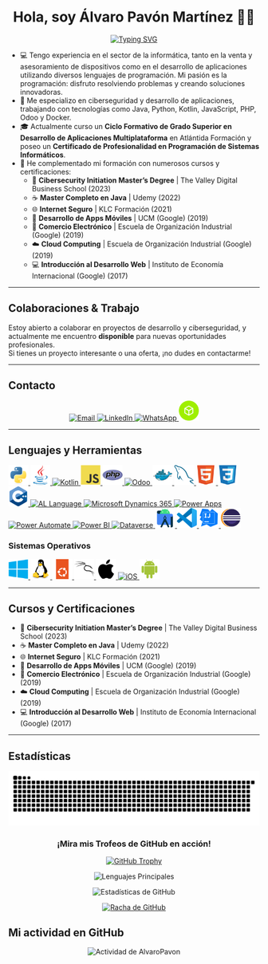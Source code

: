 <h1 align="center">Hola, soy Álvaro Pavón Martínez 👨‍💻</h1>

<p align="center">
  <!-- Typing SVG by DenverCoder1 - https://github.com/DenverCoder1/readme-typing-svg -->
  <a href="https://github.com/DenverCoder1/readme-typing-svg">
    <img src="https://readme-typing-svg.demolab.com/?lines=Developer%20%26%20Cybersecurity%20Specialist;IT%20Project%20Manager%20%7C%20Programador%20Junior;Always%20eager%20to%20learn%20new%20technologies&font=Fira%20Code&center=true&width=600&height=45&color=f75c7e&vCenter=true&pause=1000&size=22" alt="Typing SVG" />
  </a>
</p>

- 💻 Tengo experiencia en el sector de la informática, tanto en la venta y asesoramiento de dispositivos como en el desarrollo de aplicaciones utilizando diversos lenguajes de programación. Mi pasión es la programación: disfruto resolviendo problemas y creando soluciones innovadoras.
- 🔐 Me especializo en ciberseguridad y desarrollo de aplicaciones, trabajando con tecnologías como Java, Python, Kotlin, JavaScript, PHP, Odoo y Docker.
- 🎓 Actualmente curso un **Ciclo Formativo de Grado Superior en Desarrollo de Aplicaciones Multiplataforma** en Atlántida Formación y poseo un **Certificado de Profesionalidad en Programación de Sistemas Informáticos**.
- 🚀 He complementado mi formación con numerosos cursos y certificaciones:
  - 🔐 **Cibersecurity Initiation Master’s Degree** | The Valley Digital Business School (2023)
  - ☕ **Master Completo en Java** | Udemy (2022)
  - 🌐 **Internet Seguro** | KLC Formación (2021)
  - 📱 **Desarrollo de Apps Móviles** | UCM (Google) (2019)
  - 🛒 **Comercio Electrónico** | Escuela de Organización Industrial (Google) (2019)
  - ☁️ **Cloud Computing** | Escuela de Organización Industrial (Google) (2019)
  - 💻 **Introducción al Desarrollo Web** | Instituto de Economía Internacional (Google) (2017)

---

## Colaboraciones & Trabajo

Estoy abierto a colaborar en proyectos de desarrollo y ciberseguridad, y actualmente me encuentro **disponible** para nuevas oportunidades profesionales.  
Si tienes un proyecto interesante o una oferta, ¡no dudes en contactarme!

---

## Contacto

<p align="center">
  <a href="mailto:alvaropavonmartinez7@gmail.com">
    <img src="https://img.icons8.com/fluency/48/000000/email-open.png" alt="Email" width="40" height="40"/>
  </a>
  <a href="https://www.linkedin.com/in/alvaropavonmartinez/" target="_blank">
    <img src="https://img.icons8.com/color/48/000000/linkedin.png" alt="LinkedIn" width="40" height="40"/>
  </a>
  <a href="https://wa.me/34662443794/?text=Hola%21" target="_blank">
    <img src="https://img.icons8.com/color/48/000000/whatsapp.png" alt="WhatsApp" width="40" height="40"/>
  </a>
  <a href="https://app.hackthebox.com/profile/overview" target="_blank">
    <img src="https://raw.githubusercontent.com/AlvaroPavon/AlvaroPavon/main/assets/hack-the-box.svg" alt="HackTheBox" width="40" height="40"/>
  </a>
</p>

---

## Lenguajes y Herramientas

<p align="left">
  <a href="https://www.python.org" target="_blank">
    <img src="https://raw.githubusercontent.com/devicons/devicon/master/icons/python/python-original.svg" alt="Python" width="40" height="40"/>
  </a>
  <a href="https://www.java.com" target="_blank">
    <img src="https://raw.githubusercontent.com/devicons/devicon/master/icons/java/java-original.svg" alt="Java" width="40" height="40"/>
  </a>
  <a href="https://kotlinlang.org" target="_blank">
    <img src="https://upload.wikimedia.org/wikipedia/commons/7/74/Kotlin_Icon.png" alt="Kotlin" width="40" height="40"/>
  </a>
  <a href="https://developer.mozilla.org/es/docs/Web/JavaScript" target="_blank">
    <img src="https://raw.githubusercontent.com/devicons/devicon/master/icons/javascript/javascript-original.svg" alt="JavaScript" width="40" height="40"/>
  </a>
  <a href="https://www.php.net" target="_blank">
    <img src="https://raw.githubusercontent.com/devicons/devicon/master/icons/php/php-original.svg" alt="PHP" width="40" height="40"/>
  </a>
  <a href="https://www.odoo.com" target="_blank">
    <img src="https://cdn.worldvectorlogo.com/logos/odoo.svg" alt="Odoo" width="40" height="40"/>
  </a>
  <a href="https://www.docker.com/" target="_blank">
    <img src="https://raw.githubusercontent.com/devicons/devicon/master/icons/docker/docker-original.svg" alt="Docker" width="40" height="40"/>
  </a>
  <a href="https://www.mysql.com/" target="_blank">
    <img src="https://raw.githubusercontent.com/devicons/devicon/master/icons/mysql/mysql-original.svg" alt="MySQL" width="40" height="40"/>
  </a>
  <a href="https://www.w3.org/html/" target="_blank">
    <img src="https://raw.githubusercontent.com/devicons/devicon/master/icons/html5/html5-original.svg" alt="HTML5" width="40" height="40"/>
  </a>
  <a href="https://www.w3.org/Style/CSS/Overview.es.html" target="_blank">
    <img src="https://raw.githubusercontent.com/devicons/devicon/master/icons/css3/css3-original.svg" alt="CSS3" width="40" height="40"/>
  </a>
  <a href="https://isocpp.org/" target="_blank">
    <img src="https://raw.githubusercontent.com/devicons/devicon/master/icons/cplusplus/cplusplus-original.svg" alt="C++" width="40" height="40"/>
  </a>
  
  <a href="https://learn.microsoft.com/es-es/dynamics365/business-central/dev-itpro/developer/devenv-al-overview" target="_blank">
    <img src="assets/al-original.svg" alt="AL Language" width="40" height="40"/>
  </a>
  <a href="https://dynamics.microsoft.com/es-es/" target="_blank">
    <img src="assets/microsoftdynamics365.svg" alt="Microsoft Dynamics 365" width="40" height="40"/>
  </a>
  <a href="https://powerapps.microsoft.com/es-es/" target="_blank">
    <img src="assets/powerapps.svg" alt="Power Apps" width="40" height="40"/>
  </a>
  <a href="https://powerautomate.microsoft.com/es-es/" target="_blank">
    <img src="assets/powerautomate.svg" alt="Power Automate" width="40" height="40"/>
  </a>
  <a href="https://powerbi.microsoft.com/es-es/" target="_blank">
    <img src="assets/powerbi.svg" alt="Power BI" width="40" height="40"/>
  </a>
  <a href="https://learn.microsoft.com/es-es/power-apps/maker/data-platform/data-platform-intro" target="_blank">
    <img src="[assets/dataverse.svg](https://www.vernegroup.com/wp-content/uploads/2024/07/Imagen2-2.png)" alt="Dataverse" width="40" height="40"/>
  </a>

  <a href="https://developer.android.com/studio" target="_blank">
    <img src="https://raw.githubusercontent.com/devicons/devicon/master/icons/androidstudio/androidstudio-original.svg" alt="Android Studio" width="40" height="40"/>
  </a>
  <a href="https://code.visualstudio.com/" target="_blank">
    <img src="https://raw.githubusercontent.com/devicons/devicon/master/icons/vscode/vscode-original.svg" alt="VS Code" width="40" height="40"/>
  </a>
  <a href="https://www.jetbrains.com/idea/" target="_blank">
    <img src="https://raw.githubusercontent.com/devicons/devicon/master/icons/intellij/intellij-plain.svg" alt="IntelliJ IDEA" width="40" height="40"/>
  </a>
  <a href="https://www.eclipse.org/" target="_blank">
    <img src="https://raw.githubusercontent.com/devicons/devicon/master/icons/eclipse/eclipse-original.svg" alt="Eclipse" width="40" height="40"/>
  </a>
</p>

### Sistemas Operativos

<p align="left">
  <!-- Windows -->
  <a href="https://www.microsoft.com/windows" target="_blank">
    <img src="https://raw.githubusercontent.com/devicons/devicon/master/icons/windows8/windows8-original.svg" alt="Windows" width="40" height="40"/>
  </a>
  <!-- Linux -->
  <a href="https://www.linux.org" target="_blank">
    <img src="https://raw.githubusercontent.com/devicons/devicon/master/icons/linux/linux-original.svg" alt="Linux" width="40" height="40"/>
  </a>
  <!-- Ubuntu -->
  <a href="https://ubuntu.com" target="_blank">
    <img src="https://raw.githubusercontent.com/devicons/devicon/master/icons/ubuntu/ubuntu-plain.svg" alt="Ubuntu" width="40" height="40"/>
  </a>
  <!-- Kali Linux -->
  <a href="https://www.kali.org" target="_blank">
    <img src="https://raw.githubusercontent.com/AlvaroPavon/AlvaroPavon/main/assets/kalilinux.svg" alt="Kali Linux" width="40" height="40"/>
  </a>
  <!-- macOS -->
  <a href="https://www.apple.com/macos" target="_blank">
    <img src="https://raw.githubusercontent.com/devicons/devicon/master/icons/apple/apple-original.svg" alt="macOS" width="40" height="40"/>
  </a>
  <!-- iOS -->
  <a href="https://www.apple.com/ios" target="_blank">
    <img src="https://img.icons8.com/ios-filled/50/000000/iphone.png" alt="iOS" width="40" height="40"/>
  </a>
  <!-- Android -->
  <a href="https://www.android.com" target="_blank">
    <img src="https://raw.githubusercontent.com/devicons/devicon/master/icons/android/android-original.svg" alt="Android" width="40" height="40"/>
  </a>
</p>

---

## Cursos y Certificaciones

- 🔐 **Cibersecurity Initiation Master’s Degree** | The Valley Digital Business School (2023)
- ☕ **Master Completo en Java** | Udemy (2022)
- 🌐 **Internet Seguro** | KLC Formación (2021)
- 📱 **Desarrollo de Apps Móviles** | UCM (Google) (2019)
- 🛒 **Comercio Electrónico** | Escuela de Organización Industrial (Google) (2019)
- ☁️ **Cloud Computing** | Escuela de Organización Industrial (Google) (2019)
- 💻 **Introducción al Desarrollo Web** | Instituto de Economía Internacional (Google) (2017)

---

## Estadísticas

<!-- Animación de contribución en forma de serpiente -->
<p align="center">
  <picture>
    <source media="(prefers-color-scheme: dark)" srcset="https://raw.githubusercontent.com/AlvaroPavon/AlvaroPavon/output/github-contribution-grid-snake-dark.svg"/>
    <source media="(prefers-color-scheme: light)" srcset="https://raw.githubusercontent.com/AlvaroPavon/AlvaroPavon/output/github-contribution-grid-snake.svg"/>
    <img alt="Animación de contribuciones (snake)" src="https://raw.githubusercontent.com/AlvaroPavon/AlvaroPavon/output/github-contribution-grid-snake.svg"/>
  </picture>
</p>

<!-- Tarjeta de Trofeos GitHub -->
<h3 align="center">¡Mira mis Trofeos de GitHub en acción!</h3>
<p align="center">
  <a href="https://github.com/ryo-ma/github-profile-trophy">
    <img src="https://github-profile-trophy.vercel.app/?username=AlvaroPavon&theme=radical&no-frame=true&column=7" alt="GitHub Trophy" />
  </a>
</p>

<!-- Estadísticas de GitHub -->
<p align="center">
  <img src="https://github-readme-stats.vercel.app/api/top-langs?username=AlvaroPavon&show_icons=true&locale=es&layout=compact&theme=radical&cache_seconds=0" alt="Lenguajes Principales" />
</p>
<p align="center">
  <img src="https://github-readme-stats.vercel.app/api?username=AlvaroPavon&show_icons=true&theme=radical" alt="Estadísticas de GitHub" />
</p>
<p align="center">
  <a href="https://git.io/streak-stats">
    <img src="https://streak-stats.demolab.com?user=AlvaroPavon&hide_border=true&locale=es&short_numbers=true&date_format=j%20M%5B%20Y%5D" alt="Racha de GitHub" />
  </a>
</p>

## Mi actividad en GitHub

<p align="center">
  <img src="https://github-readme-activity-graph.vercel.app/graph?username=AlvaroPavon&bg_color=ffffff&color=000000&line=f75c7e&point=000000" alt="Actividad de AlvaroPavon" />
</p>

<!--## Actividad reciente en GitHub-->

<!--START_SECTION:activity-->
<!-- La acción 'GitHub - Activity - Readme' actualizará automáticamente esta sección con tu actividad reciente -->
<!--END_SECTION:activity-->
